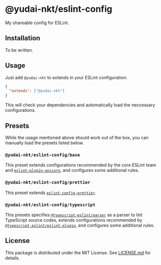 # @yudai-nkt/eslint-config

My shareable config for ESLint.

## Installation

To be written.

## Usage
Just add `@yudai-nkt` to extends in your ESLint configuration:

```json
{
  "extends": ["@yudai-nkt"]
}
```

This will check your dependencies and automatically load the neccessary configurations.

## Presets

While the usage mentioned above should work out of the box, you can manually load the presets listed below.

### `@yudai-nkt/eslint-config/base`

This preset extends configurations recommended by the core ESLint team and [`eslint-plugin-unicorn`](https://www.npmjs.com/package/eslint-plugin-unicorn),
and configures some additional rules.

### `@yudai-nkt/eslint-config/prettier`

This preset extends [`eslint-config-prettier`](https://www.npmjs.com/package/eslint-config-prettier).

### `@yudai-nkt/eslint-config/typescript`

This presets specifies [`@typescript-eslint/parser`](https://www.npmjs.com/package/@typescript-eslint/parser) as a parser to lint TypeScript source codes,
extends configurations recommended by [`@typescript-eslint/eslint-plugin`](https://www.npmjs.com/package/@typescript-eslint/eslint-plugin),
and configures some additional rules.

## License
This package is distributed under the MIT License.
See [LICENSE.md](./LICENSE.md) for details.

